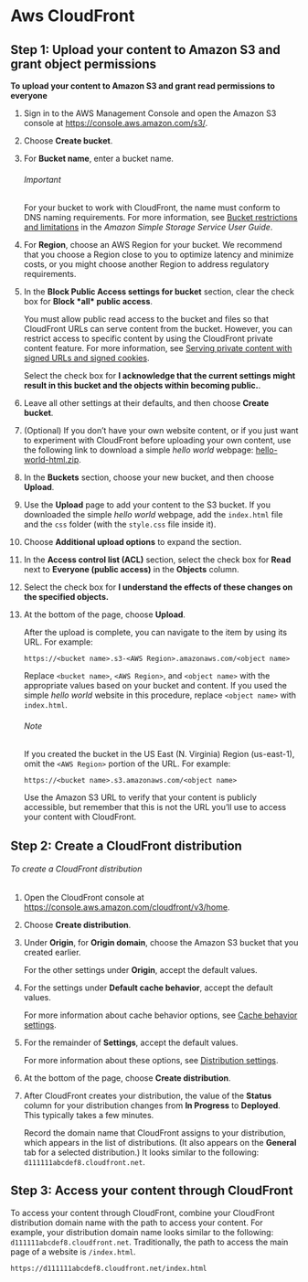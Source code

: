# Aws CloudFront

## Step 1: Upload your content to Amazon S3 and grant object permissions

**To upload your content to Amazon S3 and grant read permissions to everyone**

1. Sign in to the AWS Management Console and open the Amazon S3 console at https://console.aws.amazon.com/s3/.

2. Choose **Create bucket**.

3. For **Bucket name**, enter a bucket name.

   

   ###### Important

   For your bucket to work with CloudFront, the name must conform to DNS naming requirements. For more information, see [Bucket restrictions and limitations](https://docs.aws.amazon.com/AmazonS3/latest/dev/BucketRestrictions.html) in the *Amazon Simple Storage Service User Guide*.

4. For **Region**, choose an AWS Region for your bucket. We recommend that you choose a Region close to you to optimize latency and minimize costs, or you might choose another Region to address regulatory requirements.

5. In the **Block Public Access settings for bucket** section, clear the check box for **Block \*all\* public access**.

   You must allow public read access to the bucket and files so that CloudFront URLs can serve content from the bucket. However, you can restrict access to specific content by using the CloudFront private content feature. For more information, see [Serving private content with signed URLs and signed cookies](https://docs.aws.amazon.com/AmazonCloudFront/latest/DeveloperGuide/PrivateContent.html).

   Select the check box for **I acknowledge that the current settings might result in this bucket and the objects within becoming public.**.

6. Leave all other settings at their defaults, and then choose **Create bucket**.

7. (Optional) If you don’t have your own website content, or if you just want to experiment with CloudFront before uploading your own content, use the following link to download a simple *hello world* webpage: [hello-world-html.zip](https://docs.aws.amazon.com/AmazonCloudFront/latest/DeveloperGuide/samples/hello-world-html.zip).

8. In the **Buckets** section, choose your new bucket, and then choose **Upload**.

9. Use the **Upload** page to add your content to the S3 bucket. If you downloaded the simple *hello world* webpage, add the `index.html` file and the `css` folder (with the `style.css` file inside it).

10. Choose **Additional upload options** to expand the section.

11. In the **Access control list (ACL)** section, select the check box for **Read** next to **Everyone (public access)** in the **Objects** column.

12. Select the check box for **I understand the effects of these changes on the specified objects.**

13. At the bottom of the page, choose **Upload**.

    After the upload is complete, you can navigate to the item by using its URL. For example:

    ```
    https://<bucket name>.s3-<AWS Region>.amazonaws.com/<object name>
    ```

    Replace `<bucket name>`, `<AWS Region>`, and `<object name>` with the appropriate values based on your bucket and content. If you used the simple *hello world* website in this procedure, replace `<object name>` with `index.html`.

    

    ###### Note

    If you created the bucket in the US East (N. Virginia) Region (us-east-1), omit the `<AWS Region>` portion of the URL. For example:

    ```
    https://<bucket name>.s3.amazonaws.com/<object name>
    ```

    Use the Amazon S3 URL to verify that your content is publicly accessible, but remember that this is not the URL you’ll use to access your content with CloudFront.

## Step 2: Create a CloudFront distribution



###### To create a CloudFront distribution

1. Open the CloudFront console at https://console.aws.amazon.com/cloudfront/v3/home.

2. Choose **Create distribution**.

3. Under **Origin**, for **Origin domain**, choose the Amazon S3 bucket that you created earlier.

   For the other settings under **Origin**, accept the default values.

4. For the settings under **Default cache behavior**, accept the default values.

   For more information about cache behavior options, see [Cache behavior settings](https://docs.aws.amazon.com/AmazonCloudFront/latest/DeveloperGuide/distribution-web-values-specify.html#DownloadDistValuesCacheBehavior).

5. For the remainder of **Settings**, accept the default values.

   For more information about these options, see [Distribution settings](https://docs.aws.amazon.com/AmazonCloudFront/latest/DeveloperGuide/distribution-web-values-specify.html#DownloadDistValuesGeneral).

6. At the bottom of the page, choose **Create distribution**.

7. After CloudFront creates your distribution, the value of the **Status** column for your distribution changes from **In Progress** to **Deployed**. This typically takes a few minutes.

   Record the domain name that CloudFront assigns to your distribution, which appears in the list of distributions. (It also appears on the **General** tab for a selected distribution.) It looks similar to the following: `d111111abcdef8.cloudfront.net`.

## Step 3: Access your content through CloudFront

To access your content through CloudFront, combine your CloudFront distribution domain name with the path to access your content. For example, your distribution domain name looks similar to the following: `d111111abcdef8.cloudfront.net`. Traditionally, the path to access the main page of a website is `/index.html`. 

```
https://d111111abcdef8.cloudfront.net/index.html
```